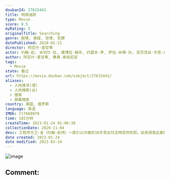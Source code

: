 ```yaml
---
doubanId: 27615441
title: 网络谜踪
type: Movie
score: 8.5
myRating: 5
originalTitle: Searching
genre: 剧情, 悬疑, 惊悚, 犯罪
datePublished: 2018-01-21
director: 阿尼什·查甘蒂
actor: 约翰·赵, 米切尔·拉, 黛博拉·梅辛, 约瑟夫·李, 萨拉·米博·孙, 亚历克丝·杰恩·高, 刘玥辰, 刘卡雅, 多米尼克·霍夫曼, 西尔维亚·米纳西安, 梅丽莎·迪斯尼, 康纳·麦克雷斯, 科林·伍德尔, 约瑟夫·约翰·谢尔勒, 阿什丽·艾德纳, 考特尼·劳伦·卡明斯, 托马斯·巴布萨卡, 朱莉·内桑森, 罗伊·阿布拉姆森, 盖奇·比尔托福, 肖恩·奥布赖恩, 瑞克·萨拉比亚, 布拉德·阿布瑞尔, 加布里埃尔·, 拉桑德拉·吉布森, 布莱恩娜·麦克莱恩, 本·, 肯尼思·莫斯利, 蕾妮·米歇尔·阿兰达
author: 阿尼什·查甘蒂, 赛弗·奥哈尼安
tags:
  - Movie
state: 看过
url: https://movie.douban.com/subject/27615441/
aliases:
  - 人肉搜寻(港)
  - 人肉搜索(台)
  - 搜索
  - 屏幕搜索
country: 美国, 俄罗斯
language: 英语
IMDb: tt7668870
time: 102分钟
createTime: 2023-01-24 01:06:38
collectionDate: 2020-11-04
desc: 工程师大卫·金（约翰·赵饰）一直引以为傲的16岁乖女玛戈特突然失踪。前来调查此案的警探怀疑女儿离家出走。不满这一结论的父亲为了寻找真相，独自展开调查。他打开了女儿的笔记本电脑，用社交软件开始寻找破案...
date created: 2023-01-24
date modified: 2023-03-14
---
```


![image](p2542848758.jpg)

Comment:
---
